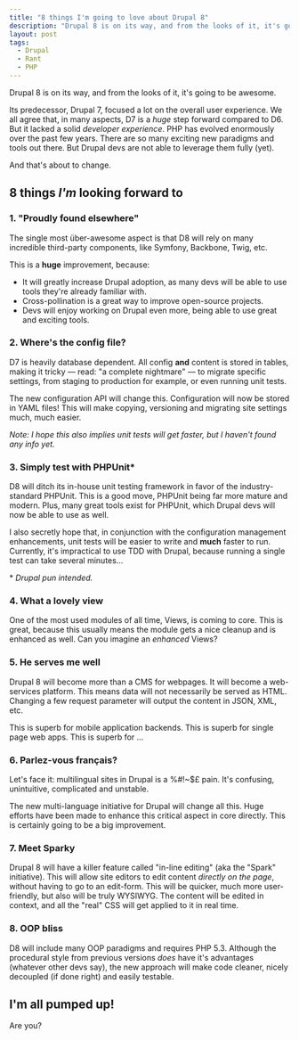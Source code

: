 ```yaml
---
title: "8 things I'm going to love about Drupal 8"
description: "Drupal 8 is on its way, and from the looks of it, it's going to be awesome."
layout: post
tags:
  - Drupal
  - Rant
  - PHP
---
```


Drupal 8 is on its way, and from the looks of it, it's going to be awesome.

Its predecessor, Drupal 7, focused a lot on the overall user experience. We all agree that, in many aspects, D7 is a *huge* step forward compared to D6. But it lacked a solid *developer experience*. PHP has evolved enormously over the past few years. There are so many exciting new paradigms and tools out there. But Drupal devs are not able to leverage them fully (yet).

And that's about to change. 

## 8 things *I'm* looking forward to

### 1. "Proudly found elsewhere"
The single most über-awesome aspect is that D8 will rely on many incredible third-party components, like Symfony, Backbone, Twig, etc.

This is a **huge** improvement, because:

* It will greatly increase Drupal adoption, as many devs will be able to use tools they're already familiar with. 
* Cross-pollination is a great way to improve open-source projects.
* Devs will enjoy working on Drupal even more, being able to use great and exciting tools. 

### 2. Where's the config file?
D7 is heavily database dependent. All config **and** content is stored in tables, making it tricky &mdash; read: "a complete nightmare" &mdash; to migrate specific settings, from staging to production for example, or even running unit tests.

The new configuration API will change this. Configuration will now be stored in YAML files! This will make copying, versioning and migrating site settings much, much easier.

*Note: I hope this also implies unit tests will get faster, but I haven't found any info yet.*

### 3. Simply test with PHPUnit\*
D8 will ditch its in-house unit testing framework in favor of the industry-standard PHPUnit. This is a good move, PHPUnit being far more mature and modern. Plus, many great tools exist for PHPUnit, which Drupal devs will now be able to use as well.

I also secretly hope that, in conjunction with the configuration management enhancements, unit tests will be easier to write and **much** faster to run. Currently, it's impractical to use TDD with Drupal, because running a single test can take several minutes...

\* *Drupal pun intended.*

### 4. What a lovely view
One of the most used modules of all time, Views, is coming to core. This is great, because this usually means the module gets a nice cleanup and is enhanced as well. Can you imagine an *enhanced* Views?

### 5. He serves me well
Drupal 8 will become more than a CMS for webpages. It will become a web-services platform. This means data will not necessarily be served as HTML. Changing a few request parameter will output the content in JSON, XML, etc. 

This is superb for mobile application backends. This is superb for single page web apps. This is superb for ...

### 6. Parlez-vous français?
Let's face it: multilingual sites in Drupal is a %#!~$£ pain. It's confusing, unintuitive, complicated and unstable. 

The new multi-language initiative for Drupal will change all this. Huge efforts have been made to enhance this critical aspect in core directly. This is certainly going to be a big improvement.

### 7. Meet Sparky
Drupal 8 will have a killer feature called "in-line editing" (aka the "Spark" initiative). This will allow site editors to edit content *directly on the page*, without having to go to an edit-form. This will be quicker, much more user-friendly, but also will be truly WYSIWYG. The content will be edited in context, and all the "real" CSS will get applied to it in real time. 

### 8. OOP bliss
D8 will include many OOP paradigms and requires PHP 5.3. Although the procedural style from previous versions *does* have it's advantages (whatever other devs say), the new approach will make code cleaner, nicely decoupled (if done right) and easily testable.  

## I'm all pumped up!
Are you?